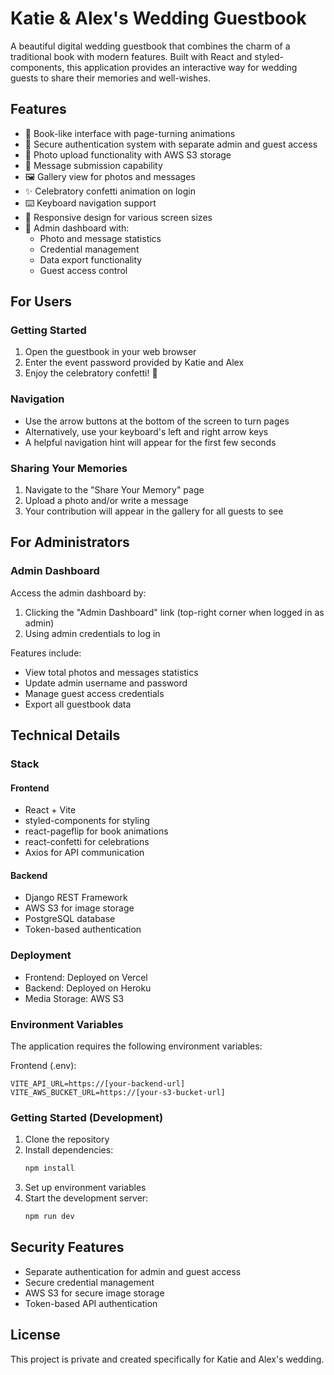 # Katie & Alex's Wedding Guestbook

A beautiful digital wedding guestbook that combines the charm of a traditional book with modern features. Built with React and styled-components, this application provides an interactive way for wedding guests to share their memories and well-wishes.

## Features

- 📖 Book-like interface with page-turning animations
- 🔐 Secure authentication system with separate admin and guest access
- 📸 Photo upload functionality with AWS S3 storage
- 💝 Message submission capability
- 🖼️ Gallery view for photos and messages
- ✨ Celebratory confetti animation on login
- ⌨️ Keyboard navigation support
- 📱 Responsive design for various screen sizes
- 👑 Admin dashboard with:
  - Photo and message statistics
  - Credential management
  - Data export functionality
  - Guest access control

## For Users

### Getting Started

1. Open the guestbook in your web browser
2. Enter the event password provided by Katie and Alex
3. Enjoy the celebratory confetti! 🎉

### Navigation

- Use the arrow buttons at the bottom of the screen to turn pages
- Alternatively, use your keyboard's left and right arrow keys
- A helpful navigation hint will appear for the first few seconds

### Sharing Your Memories

1. Navigate to the "Share Your Memory" page
2. Upload a photo and/or write a message
3. Your contribution will appear in the gallery for all guests to see

## For Administrators

### Admin Dashboard

Access the admin dashboard by:
1. Clicking the "Admin Dashboard" link (top-right corner when logged in as admin)
2. Using admin credentials to log in

Features include:
- View total photos and messages statistics
- Update admin username and password
- Manage guest access credentials
- Export all guestbook data

## Technical Details

### Stack

#### Frontend
- React + Vite
- styled-components for styling
- react-pageflip for book animations
- react-confetti for celebrations
- Axios for API communication

#### Backend
- Django REST Framework
- AWS S3 for image storage
- PostgreSQL database
- Token-based authentication

### Deployment

- Frontend: Deployed on Vercel
- Backend: Deployed on Heroku
- Media Storage: AWS S3

### Environment Variables

The application requires the following environment variables:

Frontend (.env):
```
VITE_API_URL=https://[your-backend-url]
VITE_AWS_BUCKET_URL=https://[your-s3-bucket-url]
```

### Getting Started (Development)

1. Clone the repository
2. Install dependencies:
   ```bash
   npm install
   ```
3. Set up environment variables
4. Start the development server:
   ```bash
   npm run dev
   ```

## Security Features

- Separate authentication for admin and guest access
- Secure credential management
- AWS S3 for secure image storage
- Token-based API authentication

## License

This project is private and created specifically for Katie and Alex's wedding.
